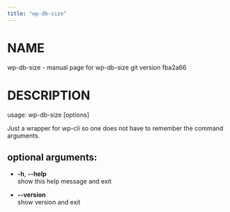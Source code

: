 ```yaml
---
title: "wp-db-size"
---
```



# NAME

wp-db-size - manual page for wp-db-size git version fba2a66

# DESCRIPTION

usage: wp-db-size \[options\]

Just a wrapper for wp-cli so one does not have to remember the command
arguments.

## optional arguments:

  - **-h**, **--help**  
    show this help message and exit

  - **--version**  
    show version and exit
